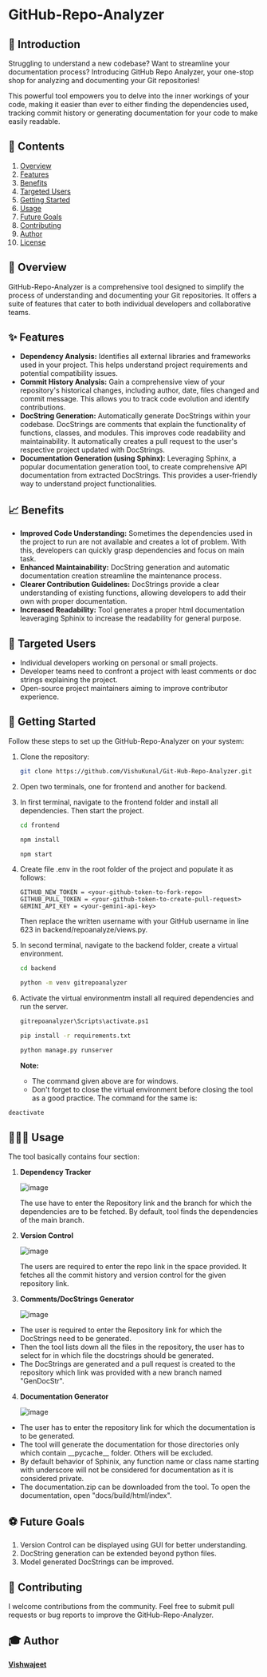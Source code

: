 # GitHub-Repo-Analyzer

## 📖 Introduction

Struggling to understand a new codebase? Want to streamline your documentation process?
Introducing GitHub Repo Analyzer, your one-stop shop for analyzing and documenting your Git repositories!

This powerful tool empowers you to delve into the inner workings of your code, making it easier than ever to either finding the dependencies used, tracking commit history or generating documentation for your code to make easily readable.

## 📝 Contents

1. [Overview](#overview)
2. [Features](#features)
3. [Benefits](#benefits)
4. [Targeted Users](#targetedusers)
5. [Getting Started](#gettingstarted)
6. [Usage](#usage)
7. [Future Goals](#futuregoals)
8. [Contributing](#contributing)
9. [Author](#author)
10. [License](#license)

## 📝 Overview

GitHub-Repo-Analyzer is a comprehensive tool designed to simplify the process of understanding and documenting your Git repositories. It offers a suite of features that cater to both individual developers and collaborative teams.

## ✨ Features

<ul>
  <li><strong>Dependency Analysis:</strong> Identifies all external libraries and frameworks used in your project. This helps understand project requirements and potential compatibility issues.</li>
  <li><strong>Commit History Analysis:</strong> Gain a comprehensive view of your repository's historical changes, including author, date, files changed and commit message. This allows you to track code evolution and identify contributions.</li>
  <li><strong>DocString Generation:</strong> Automatically generate DocStrings within your codebase. DocStrings are comments that explain the functionality of functions, classes, and modules. This improves code readability and maintainability. It automatically creates a pull request to the user's respective project updated with DocStrings.</li>
  <li><strong>Documentation Generation (using Sphinx):</strong> Leveraging Sphinx, a popular documentation generation tool, to create comprehensive API documentation from extracted DocStrings. This provides a user-friendly way to understand project functionalities.</li>
</ul>

## 📈 Benefits

<ul>
  <li><strong>Improved Code Understanding:</strong> Sometimes the dependencies used in the project to run are not available and creates a lot of problem. With this, developers can quickly grasp dependencies and focus on main task.</li>
  <li><strong>Enhanced Maintainability:</strong> DocString generation and automatic documentation creation streamline the maintenance process.</li>
  <li><strong>Clearer Contribution Guidelines:</strong> DocStrings provide a clear understanding of existing functions, allowing developers to add their own with proper documentation.</li>
  <li><strong>Increased Readability:</strong> Tool generates a proper html documentation leaveraging Sphinix to increase the readability for general purpose.</li>
</ul>

## 🎯 Targeted Users

<ul>
  <li>Individual developers working on personal or small projects.</li>
  <li>Developer teams need to confront a project with least comments or doc strings explaining the project.</li>
  <li>Open-source project maintainers aiming to improve contributor experience.</li>
</ul>

## 📲 Getting Started

Follow these steps to set up the GitHub-Repo-Analyzer on your system:

1. Clone the repository:
    ```bash
    git clone https://github.com/VishuKunal/Git-Hub-Repo-Analyzer.git
    ```

2. Open two terminals, one for frontend and another for backend.

3. In first terminal, navigate to the frontend folder and install all dependencies. Then start the project.
    ```bash
    cd frontend
    ```
    ```bash
    npm install
    ```
    ```bash
    npm start
    ```
4. Create file .env in the root folder of the project and populate it as follows:
   ```env
   GITHUB_NEW_TOKEN = <your-github-token-to-fork-repo>
   GITHUB_PULL_TOKEN = <your-github-token-to-create-pull-request>
   GEMINI_API_KEY = <your-gemini-api-key>
   ```
   Then replace the written username with your GitHub username in line 623 in backend/repoanalyze/views.py.

5. In second terminal, navigate to the backend folder, create a virtual environment.
    ```bash
    cd backend
    ```
    ```bash
    python -m venv gitrepoanalyzer
    ```

6. Activate the virtual environmentm install all required dependencies and run the server.
    ```bash
    gitrepoanalyzer\Scripts\activate.ps1
    ```
    ```bash
    pip install -r requirements.txt
    ```
    ```bash
    python manage.py runserver
    ```

   <strong>Note:</strong>
   <ul>
     <li>The command given above are for windows.</li>
     <li>Don't forget to close the virtual environment before closing the tool as a good   practice. The command for the same is:
  ```bash
  deactivate
  ```
  </li>
   </ul>

##  🧑🏽‍💻 Usage

The tool basically contains four section:

1. <strong>Dependency Tracker</strong>

   ![image](https://github.com/user-attachments/assets/36ff0855-1ee7-4efd-a88c-85b14b1eb396)


   The use have to enter the Repository link and the branch for which the dependencies are to be fetched.
   By default, tool finds the dependencies of the main branch.

2. <strong>Version Control</strong>

   ![image](https://github.com/user-attachments/assets/4560a2b7-6e36-41f9-bec3-29cf3e1dd517)

   The users are required to enter the repo link in the space provided. It fetches all the commit history and version control for the given repository link.

3. <strong>Comments/DocStrings Generator</strong>

   ![image](https://github.com/user-attachments/assets/6b45d524-d71e-4810-814f-3093468ac262)


<ul>
   <li>The user is required to enter the Repository link for which the DocStrings need to be generated.</li>
   <li>Then the tool lists down all the files in the repository, the user has to select for in which file the docstrings should be generated.</li>
   <li>The DocStrings are generated and a pull request is created to the repository which link was provided with a new branch named "GenDocStr".</li>
</ul>

4. <strong>Documentation Generator</strong>

   ![image](https://github.com/user-attachments/assets/100de9c8-ff51-4e24-b252-daf4402aaf7e)


<ul>
   <li>The user has to enter the repository link for which the documentation is to be generated.</li>
   <li>The tool will generate the documentation for those directories only which contain __pycache__ folder. Others will be excluded.</li>
   <li>By default behavior of Sphinix, any function name or class name starting with underscore will not be considered for documentation as it is considered private.</li>
   <li>The documentation.zip can be downloaded from the tool. To open the documentation, open "docs/build/html/index".</li>
</ul>

## ⚽ Future Goals

<ol>
  <li>Version Control can be displayed using GUI for better understanding.</li>
  <li>DocString generation can be extended beyond python files.</li>
  <li>Model generated DocStrings can be improved.</li>
</ol>

## 👷 Contributing
I welcome contributions from the community. Feel free to submit pull requests or bug reports to improve the GitHub-Repo-Analyzer.

## 🎓 Author

<p>  <a href="https://github.com/VishuKunal"><b>Vishwajeet</b><a/><p/>
